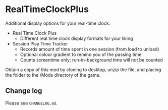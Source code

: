 # RealTimeClockPlus
Additional display options for your real-time clock.

- Real Time Clock Plus
  - Different real time clock display formats for your liking
- Session Play Time Tracker
  - Records amount of time spent in one session (from load to unload)
  - Optional colour gradient to remind you of the passing time
  - Counts screentime only; run-in-background time will not be counted

Obtain a copy of this mod by cloning to desktop, unzip the file, and placing the folder to the /Mods directory of the game.

## Change log
Please see `CHANGELOG.md`.
